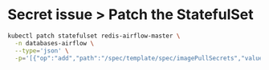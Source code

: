 # Secret issue > Patch the StatefulSet

```sh
kubectl patch statefulset redis-airflow-master \
  -n databases-airflow \
  --type='json' \
  -p='[{"op":"add","path":"/spec/template/spec/imagePullSecrets","value":[{"name":"harbor-creds"}]}]'
```
